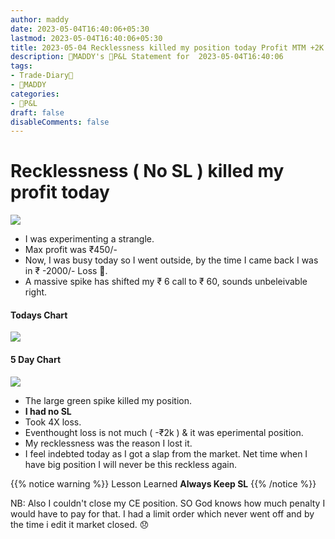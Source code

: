 ```yaml
---
author: maddy
date: 2023-05-04T16:40:06+05:30
lastmod: 2023-05-04T16:40:06+05:30
title: 2023-05-04 Recklessness killed my position today Profit MTM +2K
description: 🧔MADDY's 💸P&L Statement for  2023-05-04T16:40:06 
tags:
- Trade-Diary📗
- 🧔MADDY
categories: 
- 💸P&L
draft: false
disableComments: false
---
```

# Recklessness ( No SL ) killed my profit today

![](https://i.imgur.com/HVzElCA.png)

- I was experimenting a strangle.
- Max profit was ₹450/-
- Now, I was busy today so I went outside, by the time I came back I was in ₹ -2000/- Loss 🤬.
- A massive spike has shifted my ₹ 6 call to ₹ 60, sounds unbeleivable right.

#### Todays Chart

![](https://i.imgur.com/eJNw4vh.png)

#### 5 Day Chart

![](https://i.imgur.com/Z2HIQ6p.png)

- The large green spike killed my position.
- **I had no SL**
- Took 4X loss.
- Eventhought loss is not much ( -₹2k ) & it was eperimental position.
- My recklessness was the reason I lost it.
- I feel indebted today as I got a slap from the market. Net time when I have big position I will never be this reckless again.

{{% notice warning %}}
Lesson Learned **Always Keep SL**
{{% /notice %}}

NB:  Also I couldn't close my CE position. SO God knows how much penalty I would have to pay for that. I had a limit order which never went off and by the time i edit it market closed. 😞 
